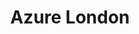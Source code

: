 ---
#####
# Required
#####
image: "./images/london.jpg" # Location of the banner used for the group page, and in the group list
title: "Azure London" # Name of the group

#####
# Social - Optional
#####
# facebook: ""
# github: "" # The GitHub alias that you wish to link to, e.g. chrisreddington
# linkedin: "" # The LinkedIn alias that you wish to link to, e.g. chrisreddington
twitter: "Azure" # The Twitter handle you wish to link to, e.g. CloudWithChris
# twitch: "" # The Twitch account you wish to link to, e.g. CloudWithChris
# website: "" # The website you wish to link to, e.g. www.cloudwithchris.com
# youtube: "" # The channel you wish to link to, e.g. CloudWithChris

#####
# Please do not remove or change the below front matter.
#####
layout: "single" # This is used to make sure that the /layouts/groups/single.html template is used, and is an override for hugo
show_tabs: false # This is used to prevent this page from showing up in the "Tabs" view in the /layout/groups/single.html template
---